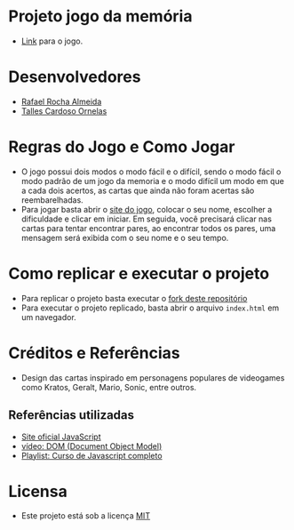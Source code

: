 # Projeto jogo da memória
- [Link](https://jogodamemoriaweb1.netlify.app/) para o jogo.
# Desenvolvedores
- [Rafael Rocha Almeida](https://github.com/Rafa3339)
- [Talles Cardoso Ornelas](https://github.com/Talles2305)
# Regras do Jogo e Como Jogar
- O jogo possui dois modos o modo fácil e o difícil, sendo o modo fácil o modo padrão de um jogo da memoria e o modo difícil um modo em que a cada dois acertos, as cartas que ainda não foram acertas são reembarelhadas.
- Para jogar basta abrir o [site do jogo](https://jogodamemoriaweb1.netlify.app/), colocar o seu nome, escolher a dificuldade e clicar em iniciar.  Em seguida, você precisará clicar nas cartas para tentar encontrar pares, ao encontrar todos os pares, uma mensagem será exibida com o seu nome e o seu tempo.
# Como replicar e executar o projeto
- Para replicar o projeto basta executar o [fork deste repositório](https://github.com/Rafa3339/Jogo-da-Memoria/fork)
- Para executar o projeto replicado, basta abrir o arquivo `index.html` em um navegador.
# Créditos e Referências
- Design das cartas inspirado em personagens populares de videogames como Kratos, Geralt, Mario, Sonic, entre outros.
## Referências utilizadas
- [Site oficial JavaScript](https://javascript.info/)
- [vídeo: DOM (Document Object Model)](https://youtu.be/HOv9CqqAZk0)
- [Playlist: Curso de Javascript completo](https://www.youtube.com/watch?v=vEwPnjqWQ-g&list=PL2Fdisxwzt_d590u3uad46W-kHA0PTjjw&pp=iAQB)
# Licensa
- Este projeto está sob a licença [MIT](https://choosealicense.com/licenses/mit/)
